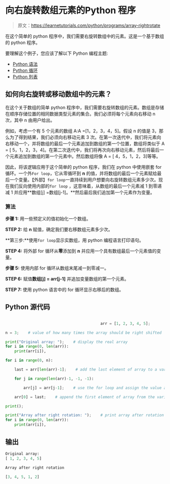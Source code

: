 # 向右旋转数组元素的Python 程序

> 原文：<https://learnetutorials.com/python/programs/array-rightrotate>

在这个简单的 python 程序中，我们需要右旋转数组中的元素。这是一个基于数组的 python 程序。

要理解这个例子，您应该了解以下 Python 编程主题:

*   [Python 语法](../../python/syntax-comments "Python Syntax")
*   [Python 循环](../../python/python-loop-tutorials "Loops in Python")
*   [Python 列表](../../python/python-lists "Python Lists")

## 如何向右旋转或移动数组中的元素？

在这个关于数组的简单 python 程序中，我们需要右旋转数组的元素。数组是存储在顺序存储位置的相同数据类型元素的集合。我们必须将每个元素向右移动 n 次，其中 n 由用户给出。

例如，考虑一个有 5 个元素的数组 A:A =[1，2，3，4，5]。假设 n 的值是 3，那么为了得到结果，我们必须向右移动元素 3 次。在第一次迭代中，我们将元素向右移动一个，并将数组的最后一个元素追加到数组的第一个位置，数组将类似于 A = [ 5，1，2，3，4]。在第二次迭代中，我们将再次向右移动元素，然后将最后一个元素追加到数组的第一个元素中。然后数组将像 A = [ 4，5，1，2，3]等等。

因此，将该逻辑应用于这个简单的 python 程序，我们在 python 中使用嵌套 for 循环。一个外`For loop`，它从零循环到 **n** 的值，并将数组的最后一个元素赋给最后一个变量。【外部】`for loop`一直持续到用户想要向右旋转数组元素多少次。现在我们反向使用内部的`for loop` ，这意味着，从数组的最后一个元素减 1 到零递减 1 并应用**数组[j] =数组[j-1]。**然后最后我们追加第一个元素作为变量。

### 算法

**步骤 1:** 用一些预定义的值初始化一个数组。

**STEP 2:** 给 **n** 赋值，确定我们要右移数组元素多少次。

**第三步:**使用`for loop`显示实数组，用 python 编程语言打印语句。

**STEP 4:** 将外部 for 循环从**零**添加到 **n** 并应用一个具有数组最后一个元素值的变量。

**步骤 5:** 使用内部 for 循环从数组末尾减一到零减一。

**STEP 6:** 赋值**数组[j] = arr[j-1]** 并追加变量数组的第一个元素。

**STEP 7:** 使用 python 语言中的 for 循环显示右移后的数组。

## Python 源代码

```py

                                          arr = [1, 2, 3, 4, 5];     

n = 3;    # value of how many times the array should be right shifted

print("Original array: ");    # display the real array
for i in range(0, len(arr)):    
    print(arr[i]),     

for i in range(0, n):    

    last = arr[len(arr)-1];    # add the last element of array to a variable

    for j in range(len(arr)-1, -1, -1):    

        arr[j] = arr[j-1];    # use the for loop and assign the value array[j] = array[j-1]

    arr[0] = last;    # append the first element of array from the variable

print();    

print("Array after right rotation: ");    # print array after rotation
for i in range(0, len(arr)):    
    print(arr[i]), 

```

## 输出

```py
Original array:
[ 1, 2, 3, 4, 5]

Array after right rotation

[3, 4, 5, 1, 2]
```